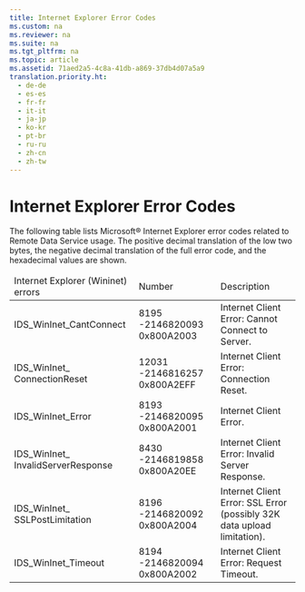 ```yaml
---
title: Internet Explorer Error Codes
ms.custom: na
ms.reviewer: na
ms.suite: na
ms.tgt_pltfrm: na
ms.topic: article
ms.assetid: 71aed2a5-4c8a-41db-a869-37db4d07a5a9
translation.priority.ht: 
  - de-de
  - es-es
  - fr-fr
  - it-it
  - ja-jp
  - ko-kr
  - pt-br
  - ru-ru
  - zh-cn
  - zh-tw
---
```

# Internet Explorer Error Codes
<?xml version="1.0" encoding="utf-8"?>
<developerReferenceWithoutSyntaxDocument xmlns="http://ddue.schemas.microsoft.com/authoring/2003/5" xmlns:xlink="http://www.w3.org/1999/xlink" xmlns:xsi="http://www.w3.org/2001/XMLSchema-instance" xsi:schemaLocation="http://ddue.schemas.microsoft.com/authoring/2003/5 http://dduestorage.blob.core.windows.net/ddueschema/developer.xsd">
  <introduction>
    <para>The following table lists Microsoft® Internet Explorer error codes related to Remote Data Service usage. The positive decimal translation of the low two bytes, the negative decimal translation of the full error code, and the hexadecimal values are shown.</para>
    <table xmlns:caps="http://schemas.microsoft.com/build/caps/2013/11">
      <thead>
        <tr>
          <TD>
            <para>Internet Explorer (Wininet) errors</para>
          </TD>
          <TD>
            <para>Number</para>
          </TD>
          <TD>
            <para>Description</para>
          </TD>
        </tr>
      </thead>
      <tbody>
        <tr>
          <TD>
            <para>               <legacyBold>IDS_WinInet_CantConnect</legacyBold>             </para>
          </TD>
          <TD>
            <para>8195 -2146820093 0x800A2003</para>
          </TD>
          <TD>
            <para>Internet Client Error: Cannot Connect to Server.</para>
          </TD>
        </tr>
        <tr>
          <TD>
            <para>               <legacyBold>IDS_WinInet_</legacyBold>               <legacyBold>ConnectionReset</legacyBold>             </para>
          </TD>
          <TD>
            <para>12031 -2146816257 0x800A2EFF</para>
          </TD>
          <TD>
            <para>Internet Client Error: Connection Reset.</para>
          </TD>
        </tr>
        <tr>
          <TD>
            <para>               <legacyBold>IDS_WinInet_Error</legacyBold>             </para>
          </TD>
          <TD>
            <para>8193 -2146820095 0x800A2001</para>
          </TD>
          <TD>
            <para>Internet Client Error.</para>
          </TD>
        </tr>
        <tr>
          <TD>
            <para>               <legacyBold>IDS_WinInet_</legacyBold>               <legacyBold>InvalidServerResponse</legacyBold>             </para>
          </TD>
          <TD>
            <para>8430 -2146819858 0x800A20EE</para>
          </TD>
          <TD>
            <para>Internet Client Error: Invalid Server Response.</para>
          </TD>
        </tr>
        <tr>
          <TD>
            <para>               <legacyBold>IDS_WinInet_</legacyBold>               <legacyBold>SSLPostLimitation</legacyBold>             </para>
          </TD>
          <TD>
            <para>8196 -2146820092 0x800A2004</para>
          </TD>
          <TD>
            <para>Internet Client Error: SSL Error (possibly 32K data upload limitation).</para>
          </TD>
        </tr>
        <tr>
          <TD>
            <para>               <legacyBold>IDS_WinInet_Timeout</legacyBold>             </para>
          </TD>
          <TD>
            <para>8194 -2146820094 0x800A2002</para>
          </TD>
          <TD>
            <para>Internet Client Error: Request Timeout.</para>
          </TD>
        </tr>
      </tbody>
    </table>
  </introduction>
  <relatedTopics />
</developerReferenceWithoutSyntaxDocument>